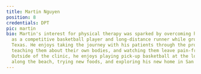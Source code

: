 ```yaml
---
title: Martin Nguyen
position: 8
credentials: DPT
pic: martin
bio: Martin's interest for physical therapy was sparked by overcoming his own injuries
  as a competitive basketball player and long-distance runner while growing up in
  Texas. He enjoys taking the journey with his patients through the process of rehabilitation,
  teaching them about their own bodies, and watching them leave pain-free with a smile.
  Outside of the clinic, he enjoys playing pick-up basketball at the local gym, running
  along the beach, trying new foods, and exploring his new home in San Diego.
---
```

